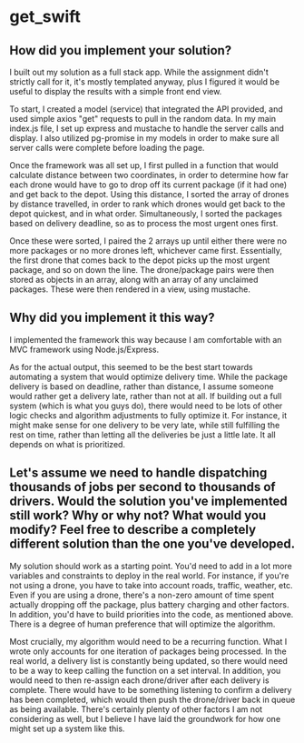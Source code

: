 # get_swift

## How did you implement your solution?

I built out my solution as a full stack app.  While the assignment didn't strictly call for it, it's mostly templated anyway, plus I figured it would be useful to display the results with a simple front end view.

To start, I created a model (service) that integrated the API provided, and used simple axios "get" requests to pull in the random data.  In my main index.js file, I set up express and mustache to handle the server calls and display.  I also utilized pg-promise in my models in order to make sure all server calls were complete before loading the page.

Once the framework was all set up, I first pulled in a function that would calculate distance between two coordinates, in order to determine how far each drone would have to go to drop off its current package (if it had one) and get back to the depot.  Using this distance, I sorted the array of drones by distance travelled, in order to rank which drones would get back to the depot quickest, and in what order.  Simultaneously, I sorted the packages based on delivery deadline, so as to process the most urgent ones first.

Once these were sorted, I paired the 2 arrays up until either there were no more packages or no more drones left, whichever came first.  Essentially, the first drone that comes back to the depot picks up the most urgent package, and so on down the line.  The drone/package pairs were then stored as objects in an array, along with an array of any unclaimed packages.  These were then rendered in a view, using mustache.

## Why did you implement it this way?

I implemented the framework this way because I am comfortable with an MVC framework using Node.js/Express.

As for the actual output, this seemed to be the best start towards automating a system that would optimize delivery time.  While the package delivery is based on deadline, rather than distance, I assume someone would rather get a delivery late, rather than not at all.  If building out a full system (which is what you guys do), there would need to be lots of other logic checks and algorithm adjustments to fully optimize it.  For instance, it might make sense for one delivery to be very late, while still fulfilling the rest on time, rather than letting all the deliveries be just a little late.  It all depends on what is prioritized.

## Let's assume we need to handle dispatching thousands of jobs per second to thousands of drivers. Would the solution you've implemented still work? Why or why not? What would you modify? Feel free to describe a completely different solution than the one you've developed.

My solution should work as a starting point.  You'd need to add in a lot more variables and constraints to deploy in the real world.  For instance, if you're not using a drone, you have to take into account roads, traffic, weather, etc.  Even if you are using a drone, there's a non-zero amount of time spent actually dropping off the package, plus battery charging and other factors.  In addition, you'd have to build priorities into the code, as mentioned above.  There is a degree of human preference that will optimize the algorithm.

Most crucially, my algorithm would need to be a recurring function.  What I wrote only accounts for one iteration of packages being processed.  In the real world, a delivery list is constantly being updated, so there would need to be a way to keep calling the function on a set interval.  In addition, you would need to then re-assign each drone/driver after each delivery is complete.  There would have to be something listening to confirm a delivery has been completed, which would then push the drone/driver back in queue as being available.  There's certainly plenty of other factors I am not considering as well, but I believe I have laid the groundwork for how one might set up a system like this.